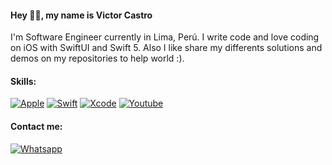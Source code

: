 #### Hey 👋🏻, my name is Victor Castro

I'm Software Engineer currently in Lima, Perú. I write code and love coding on iOS with SwiftUI and Swift 5.
Also I like share my differents solutions and demos on my repositories to help world  :).



#### Skills:
[![Apple](https://img.shields.io/badge/iOS-999999?style=for-the-badge&logo=apple&logoColor=white&labelColor=101010)](#)
[![Swift](https://img.shields.io/badge/Swift-FA7343?style=for-the-badge&logo=swift&logoColor=white&labelColor=101010)](#)
[![Xcode](https://img.shields.io/badge/Xcode-1575F9?style=for-the-badge&logo=xcode&logoColor=white&labelColor=101010)](#)
[![Youtube](https://img.shields.io/youtube/channel/subscribers/UCpn2lUfGdhzxpWl9AWP1oRw?style=for-the-badge&logo=youtube&logoColor=white&labelColor=101010)](https://www.youtube.com/channel/UCpn2lUfGdhzxpWl9AWP1oRw)


#### Contact me:

[![Whatsapp](https://img.shields.io/static/v1?logoColor=white&logo=whatsapp&message=%2b51%20961509467&color=black&label=&labelColor=101010&style=flat)](https://wa.me/51961509467)

